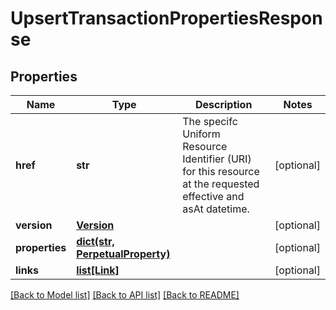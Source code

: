# UpsertTransactionPropertiesResponse

## Properties
Name | Type | Description | Notes
------------ | ------------- | ------------- | -------------
**href** | **str** | The specifc Uniform Resource Identifier (URI) for this resource at the requested effective and asAt datetime. | [optional] 
**version** | [**Version**](Version.md) |  | [optional] 
**properties** | [**dict(str, PerpetualProperty)**](PerpetualProperty.md) |  | [optional] 
**links** | [**list[Link]**](Link.md) |  | [optional] 

[[Back to Model list]](../README.md#documentation-for-models) [[Back to API list]](../README.md#documentation-for-api-endpoints) [[Back to README]](../README.md)


